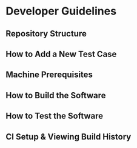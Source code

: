 # Developer Guidelines

## Repository Structure

## How to Add a New Test Case

## Machine Prerequisites

## How to Build the Software

## How to Test the Software

## CI Setup & Viewing Build History 


